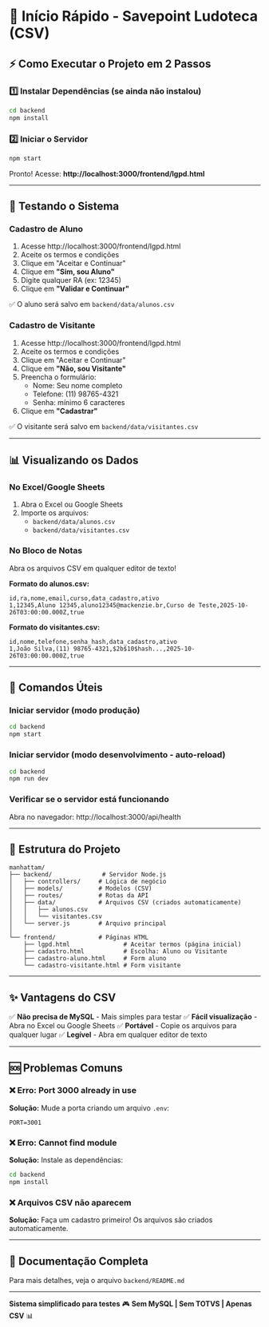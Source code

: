 # 🚀 Início Rápido - Savepoint Ludoteca (CSV)

## ⚡ Como Executar o Projeto em 2 Passos

### 1️⃣ Instalar Dependências (se ainda não instalou)

```bash
cd backend
npm install
```

### 2️⃣ Iniciar o Servidor

```bash
npm start
```

Pronto! Acesse: **http://localhost:3000/frontend/lgpd.html**

---

## 📱 Testando o Sistema

### Cadastro de Aluno
1. Acesse http://localhost:3000/frontend/lgpd.html
2. Aceite os termos e condições
3. Clique em "Aceitar e Continuar"
4. Clique em **"Sim, sou Aluno"**
5. Digite qualquer RA (ex: 12345)
6. Clique em **"Validar e Continuar"**

✅ O aluno será salvo em `backend/data/alunos.csv`

### Cadastro de Visitante
1. Acesse http://localhost:3000/frontend/lgpd.html
2. Aceite os termos e condições
3. Clique em "Aceitar e Continuar"
4. Clique em **"Não, sou Visitante"**
5. Preencha o formulário:
   - Nome: Seu nome completo
   - Telefone: (11) 98765-4321
   - Senha: mínimo 6 caracteres
6. Clique em **"Cadastrar"**

✅ O visitante será salvo em `backend/data/visitantes.csv`

---

## 📊 Visualizando os Dados

### No Excel/Google Sheets
1. Abra o Excel ou Google Sheets
2. Importe os arquivos:
   - `backend/data/alunos.csv`
   - `backend/data/visitantes.csv`

### No Bloco de Notas
Abra os arquivos CSV em qualquer editor de texto!

**Formato do alunos.csv:**
```csv
id,ra,nome,email,curso,data_cadastro,ativo
1,12345,Aluno 12345,aluno12345@mackenzie.br,Curso de Teste,2025-10-26T03:00:00.000Z,true
```

**Formato do visitantes.csv:**
```csv
id,nome,telefone,senha_hash,data_cadastro,ativo
1,João Silva,(11) 98765-4321,$2b$10$hash...,2025-10-26T03:00:00.000Z,true
```

---

## 🔧 Comandos Úteis

### Iniciar servidor (modo produção)
```bash
cd backend
npm start
```

### Iniciar servidor (modo desenvolvimento - auto-reload)
```bash
cd backend
npm run dev
```

### Verificar se o servidor está funcionando
Abra no navegador: http://localhost:3000/api/health

---

## 📂 Estrutura do Projeto

```
manhattam/
├── backend/              # Servidor Node.js
│   ├── controllers/     # Lógica de negócio
│   ├── models/          # Modelos (CSV)
│   ├── routes/          # Rotas da API
│   ├── data/            # Arquivos CSV (criados automaticamente)
│   │   ├── alunos.csv
│   │   └── visitantes.csv
│   └── server.js        # Arquivo principal
│
└── frontend/            # Páginas HTML
    ├── lgpd.html               # Aceitar termos (página inicial)
    ├── cadastro.html           # Escolha: Aluno ou Visitante
    ├── cadastro-aluno.html     # Form aluno
    └── cadastro-visitante.html # Form visitante
```

---

## ✨ Vantagens do CSV

✅ **Não precisa de MySQL** - Mais simples para testar
✅ **Fácil visualização** - Abra no Excel ou Google Sheets
✅ **Portável** - Copie os arquivos para qualquer lugar
✅ **Legível** - Abra em qualquer editor de texto

---

## 🆘 Problemas Comuns

### ❌ Erro: Port 3000 already in use
**Solução:** Mude a porta criando um arquivo `.env`:
```env
PORT=3001
```

### ❌ Erro: Cannot find module
**Solução:** Instale as dependências:
```bash
cd backend
npm install
```

### ❌ Arquivos CSV não aparecem
**Solução:** Faça um cadastro primeiro! Os arquivos são criados automaticamente.

---

## 📖 Documentação Completa

Para mais detalhes, veja o arquivo `backend/README.md`

---

**Sistema simplificado para testes** 🎮
**Sem MySQL | Sem TOTVS | Apenas CSV** 📊

